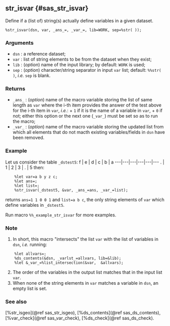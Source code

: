 ## str_isvar {#sas_str_isvar}
Define if a (list of) string(s) actually define variables in a given dataset.

	%str_isvar(dsn, var, _ans_=, _var_=, lib=WORK, sep=%str( ));

### Arguments
* `dsn` : a reference dataset;
* `var` : list of string elements to be from the dataset when they exist;
* `lib` : (_option_) name of the input library; by default: `WORK` is used;
* `sep` : (_option_) character/string separator in input `var` list; default: `%%str( )`, _i.e._ 
	`sep` is blank.

### Returns
* `_ans_` : (_option_) name of the macro variable storing the list of same length as `var` where the
	i-th item provides the answer of the test above for the i-th item in `var`, _i.e._:
		+ `1` if it is the name of a variable in `var`,
		+ `0` if not;
	either this option or the next one (`_var_`) must be set so as to run the macro;
* `_var_` : (_option_) name of the macro variable storing the updated list from which all elements 
	that do not macth existing variables/fields in `dsn` have been removed. 

### Example
Let us consider the table `_dstest5`:
 f | e | d | c | b | a
---|---|---|---|---|---
 . | 1 | 2 | 3 | . | 5
then:

~~~sas
	%let var=a b y z c;
	%let ans=;
	%let list=;
	%str_isvar(_dstest5, &var, _ans_=ans, _var_=list);
~~~
returns `ans=1 1 0 0 1` and `list=a b c`, the only string elements of `var` which define variables 
in `_dstest5`.

Run macro `%%_example_str_isvar` for more examples.

### Note
1. In short, this macro "intersects" the list `var` with the list of variables in `dsn`, _i.e._ 
running:

~~~sas
    %let allvars=;
    %ds_contents(&dsn, _varlst_=allvars, lib=&lib);
    %let &_var_=%list_intersection(&var,  &allvars);
~~~
2. The order of the variables in the output list matches that in the input list `var`.
3. When none of the string elements in `var` matches a variable in `dsn`, an empty list is set. 

### See also
[%str_isgeo](@ref sas_str_isgeo), [%ds_contents](@ref sas_ds_contents), 
[%var_check](@ref sas_var_check), [%ds_check](@ref sas_ds_check).
